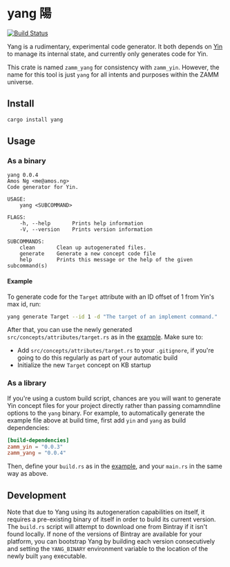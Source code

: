 # yang 陽

[![Build Status](https://travis-ci.com/amosjyng/yang.svg?branch=main)](https://travis-ci.com/amosjyng/yang)

Yang is a rudimentary, experimental code generator. It both depends on [Yin](https://github.com/amosjyng/yin) to manage its internal state, and currently only generates code for Yin.

This crate is named `zamm_yang` for consistency with `zamm_yin`. However, the name for this tool is just `yang` for all intents and purposes within the ZAMM universe.

## Install

```sh
cargo install yang
```

## Usage

### As a binary

```text
yang 0.0.4
Amos Ng <me@amos.ng>
Code generator for Yin.

USAGE:
    yang <SUBCOMMAND>

FLAGS:
    -h, --help       Prints help information
    -V, --version    Prints version information

SUBCOMMANDS:
    clean       Clean up autogenerated files.
    generate    Generate a new concept code file
    help        Prints this message or the help of the given subcommand(s)
```

#### Example

To generate code for the `Target` attribute with an ID offset of 1 from Yin's max id, run:

```sh
yang generate Target --id 1 -d "The target of an implement command."
```

After that, you can use the newly generated `src/concepts/attributes/target.rs` as in the [example](examples/result/main.rs). Make sure to:

 * Add `src/concepts/attributes/target.rs` to your `.gitignore`, if you're going to do this regularly as part of your automatic build
 * Initialize the new `Target` concept on KB startup

### As a library

If you're using a custom build script, chances are you will want to generate Yin concept files for your project directly rather than passing comamndline options to the `yang` binary. For example, to automatically generate the example file above at build time, first add `yin` and `yang` as build dependencies:

```toml
[build-dependencies]
zamm_yin = "0.0.3"
zamm_yang = "0.0.4"
```

Then, define your `build.rs` as in the [example](examples/build.rs), and your `main.rs` in the same way as above.

## Development

Note that due to Yang using its autogeneration capabilities on itself, it requires a pre-existing binary of itself in order to build its current version. The `build.rs` script will attempt to download one from Bintray if it isn't found locally. If none of the versions of Bintray are available for your platform, you can bootstrap Yang by building each version consecutively and setting the `YANG_BINARY` environment variable to the location of the newly built `yang` executable.
